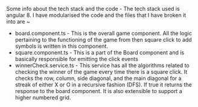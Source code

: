 Some info about the tech stack and the code - 
The tech stack used is angular 8.
I have modularised the code and the files that I have broken it into are ~
- board.component.ts - This is the overall game component. All the logic pertaining to the functioning of the game from then square click to add symbols is written in this component.
- square.component.ts - This is a part of the Board component and is basically responsible for emitting the click events
- winnerCheck.service.ts - This service has all the algorithms related to checking the winner of the game every time there is a square click. It checks the row, column, side diagonal, and the main diagonal for a streak of either X or O in a recursive fashion (DFS). If true it returns the response to the board component. It is also extensible to support a higher numbered grid. 
